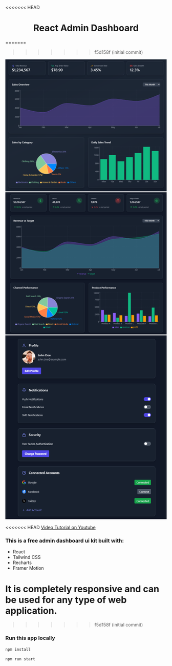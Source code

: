 <<<<<<< HEAD
<h1 align="center">React Admin Dashboard</h1>
=======

>>>>>>> f5d158f (initial commit)

![Demo App](/public/screenshot-for-readme-1.png)
![Demo App](/public/screenshot-for-readme-2.png)
![Demo App](/public/screenshot-for-readme-3.png)

<<<<<<< HEAD
[Video Tutorial on Youtube](https://youtu.be/gK0v_d91epk)

### This is a free admin dashboard ui kit built with:

-   React
-   Tailwind CSS
-   Recharts
-   Framer Motion

It is completely responsive and can be used for any type of web application.
=======

>>>>>>> f5d158f (initial commit)

### Run this app locally

```shell
npm install
```

```shell
npm run start
```
